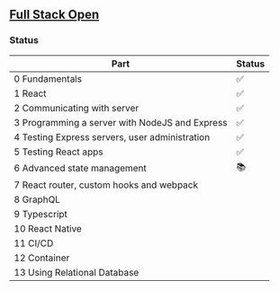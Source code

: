 ## [Full Stack Open](https://fullstackopen.com/en/)

### Status

| Part                                           | Status |
| ---------------------------------------------- | ------ |
| 0 Fundamentals                                 | ✅     |
| 1 React                                        | ✅     |
| 2 Communicating with server                    | ✅     |
| 3 Programming a server with NodeJS and Express | ✅     |
| 4 Testing Express servers, user administration | ✅     |
| 5 Testing React apps                           | ✅     |
| 6 Advanced state management                    | 📚     |
| 7 React router, custom hooks and webpack       |        |
| 8 GraphQL                                      |        |
| 9 Typescript                                   |        |
| 10 React Native                                |        |
| 11 CI/CD                                       |        |
| 12 Container                                   |        |
| 13 Using Relational Database                   |        |
